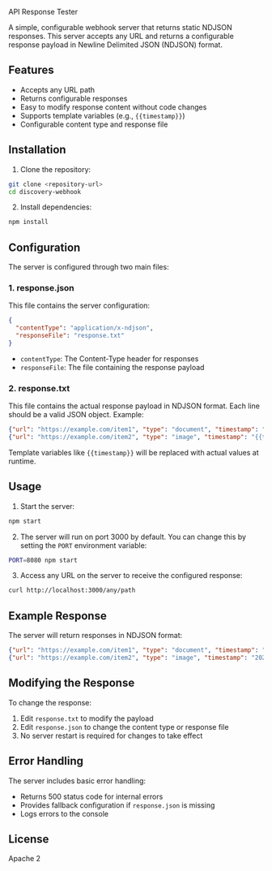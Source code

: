 API Response Tester

A simple, configurable webhook server that returns static NDJSON responses. This server accepts any URL and returns a configurable response payload in Newline Delimited JSON (NDJSON) format.

## Features

- Accepts any URL path
- Returns configurable responses
- Easy to modify response content without code changes
- Supports template variables (e.g., `{{timestamp}}`)
- Configurable content type and response file

## Installation

1. Clone the repository:
```bash
git clone <repository-url>
cd discovery-webhook
```

2. Install dependencies:
```bash
npm install
```

## Configuration

The server is configured through two main files:

### 1. response.json
This file contains the server configuration:
```json
{
  "contentType": "application/x-ndjson",
  "responseFile": "response.txt"
}
```

- `contentType`: The Content-Type header for responses
- `responseFile`: The file containing the response payload

### 2. response.txt
This file contains the actual response payload in NDJSON format. Each line should be a valid JSON object. Example:
```json
{"url": "https://example.com/item1", "type": "document", "timestamp": "{{timestamp}}"}
{"url": "https://example.com/item2", "type": "image", "timestamp": "{{timestamp}}"}
```

Template variables like `{{timestamp}}` will be replaced with actual values at runtime.

## Usage

1. Start the server:
```bash
npm start
```

2. The server will run on port 3000 by default. You can change this by setting the `PORT` environment variable:
```bash
PORT=8080 npm start
```

3. Access any URL on the server to receive the configured response:
```bash
curl http://localhost:3000/any/path
```

## Example Response

The server will return responses in NDJSON format:
```json
{"url": "https://example.com/item1", "type": "document", "timestamp": "2024-03-21T12:34:56.789Z"}
{"url": "https://example.com/item2", "type": "image", "timestamp": "2024-03-21T12:34:56.789Z"}
```

## Modifying the Response

To change the response:
1. Edit `response.txt` to modify the payload
2. Edit `response.json` to change the content type or response file
3. No server restart is required for changes to take effect

## Error Handling

The server includes basic error handling:
- Returns 500 status code for internal errors
- Provides fallback configuration if `response.json` is missing
- Logs errors to the console

## License

Apache 2